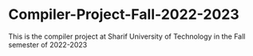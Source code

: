 # Compiler-Project-Fall-2022-2023
This is the compiler project at Sharif University of Technology in the Fall semester of 2022-2023
